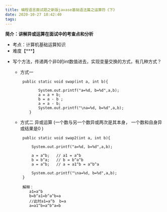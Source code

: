 ```yaml
---
title: 编程语言面试题之新版javase基础语法篇之运算符《下》
date: 2020-10-27 18:42:40
tags:
---
```

**简介：讲解异或运算在面试中的考查点和分析**

- 考点：计算机基础运算知识
- 难度【***】

* 写个方法，传递两个非0的int数值进去，实现变量交换的方式，有几种方式？

  * 方式一

    ```
     public static void swap(int a, int b){
    
            System.out.printf("a=%d, b=%d",a,b);
            a = a + b;
            b = a - b ;
            a = a - b;
            System.out.printf("\na=%d, b=%d",a,b);
        }
    ```

  * 方式二 异或运算 (一个数与另一个数异或两次是其本身， 一个数和自身异或结果是0 )

    ```
     public static void swap2(int a, int b){
    
         System.out.printf("a=%d, b=%d",a,b);
    
         a = a^b;   // a1 = a^b
         b = b^a;   // b = b^a^b
         a = a^b;   // a = a1^b = a^b^a
    
         System.out.printf("\na=%d, b=%d",a,b);
     }
     
     解释：
    	a1=a^b
    	b=b^a1=b^a^b=a
        //此时a1=a^b  b=a
    	a=a1^b=a^b^a=b
    ```
